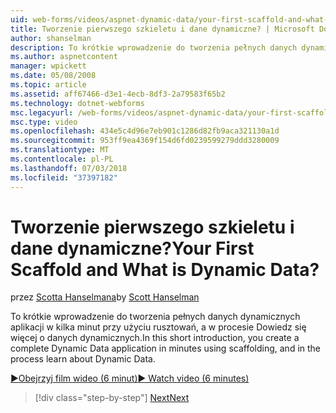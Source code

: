```yaml
---
uid: web-forms/videos/aspnet-dynamic-data/your-first-scaffold-and-what-is-dynamic-data
title: Tworzenie pierwszego szkieletu i dane dynamiczne? | Microsoft Docs
author: shanselman
description: To krótkie wprowadzenie do tworzenia pełnych danych dynamicznych aplikacji w kilka minut przy użyciu rusztowań, a w procesie Dowiedz się więcej o danych dynamicznych.
ms.author: aspnetcontent
manager: wpickett
ms.date: 05/08/2008
ms.topic: article
ms.assetid: aff67466-d3e1-4ecb-8df3-2a79583f65b2
ms.technology: dotnet-webforms
msc.legacyurl: /web-forms/videos/aspnet-dynamic-data/your-first-scaffold-and-what-is-dynamic-data
msc.type: video
ms.openlocfilehash: 434e5c4d96e7eb901c1286d82fb9aca321130a1d
ms.sourcegitcommit: 953ff9ea4369f154d6fd0239599279ddd3280009
ms.translationtype: MT
ms.contentlocale: pl-PL
ms.lasthandoff: 07/03/2018
ms.locfileid: "37397182"
---
```

<a name="your-first-scaffold-and-what-is-dynamic-data"></a><span data-ttu-id="e84e6-104">Tworzenie pierwszego szkieletu i dane dynamiczne?</span><span class="sxs-lookup"><span data-stu-id="e84e6-104">Your First Scaffold and What is Dynamic Data?</span></span>
====================
<span data-ttu-id="e84e6-105">przez [Scotta Hanselmana](https://github.com/shanselman)</span><span class="sxs-lookup"><span data-stu-id="e84e6-105">by [Scott Hanselman](https://github.com/shanselman)</span></span>

<span data-ttu-id="e84e6-106">To krótkie wprowadzenie do tworzenia pełnych danych dynamicznych aplikacji w kilka minut przy użyciu rusztowań, a w procesie Dowiedz się więcej o danych dynamicznych.</span><span class="sxs-lookup"><span data-stu-id="e84e6-106">In this short introduction, you create a complete Dynamic Data application in minutes using scaffolding, and in the process learn about Dynamic Data.</span></span>

[<span data-ttu-id="e84e6-107">&#9654;Obejrzyj film wideo (6 minut)</span><span class="sxs-lookup"><span data-stu-id="e84e6-107">&#9654; Watch video (6 minutes)</span></span>](https://channel9.msdn.com/Blogs/ASP-NET-Site-Videos/your-first-scaffold-and-what-is-dynamic-data)

> [!div class="step-by-step"]
> [<span data-ttu-id="e84e6-108">Next</span><span class="sxs-lookup"><span data-stu-id="e84e6-108">Next</span></span>](how-do-i-enable-inline-gridview-editing.md)
